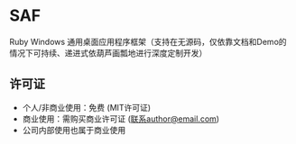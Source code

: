 # SAF
Ruby Windows 通用桌面应用程序框架（支持在无源码，仅依靠文档和Demo的情况下可持续、递进式依葫芦画瓢地进行深度定制开发）

## 许可证
- 个人/非商业使用：免费 (MIT许可证)
- 商业使用：需购买商业许可证 (联系author@email.com)
- 公司内部使用也属于商业使用
